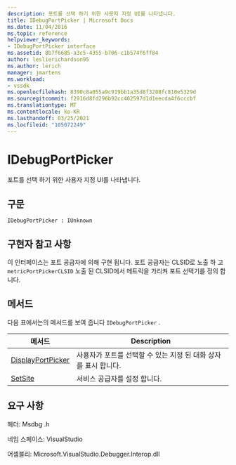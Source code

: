 ```yaml
---
description: 포트를 선택 하기 위한 사용자 지정 UI를 나타냅니다.
title: IDebugPortPicker | Microsoft Docs
ms.date: 11/04/2016
ms.topic: reference
helpviewer_keywords:
- IDebugPortPicker interface
ms.assetid: 8b7f6685-a3c5-4355-b706-c1b574f6ff84
author: leslierichardson95
ms.author: lerich
manager: jmartens
ms.workload:
- vssdk
ms.openlocfilehash: 8390c8a055a9c919bb1a35d8f3288fc810e5329d
ms.sourcegitcommit: f2916d8fd296b92cc402597d1d1eecda4f6cccbf
ms.translationtype: MT
ms.contentlocale: ko-KR
ms.lasthandoff: 03/25/2021
ms.locfileid: "105072249"
---
```

# <a name="idebugportpicker"></a>IDebugPortPicker
포트를 선택 하기 위한 사용자 지정 UI를 나타냅니다.

## <a name="syntax"></a>구문

```
IDebugPortPicker : IUnknown
```

## <a name="notes-for-implementers"></a>구현자 참고 사항
 이 인터페이스는 포트 공급자에 의해 구현 됩니다. 포트 공급자는 CLSID로 노출 하 고 `metricPortPickerCLSID` 노출 된 CLSID에서 메트릭을 가리켜 포트 선택기를 정의 합니다.

## <a name="methods"></a>메서드
 다음 표에서는의 메서드를 보여 줍니다 `IDebugPortPicker` .

|메서드|Description|
|------------|-----------------|
|[DisplayPortPicker](../../../extensibility/debugger/reference/idebugportpicker-displayportpicker.md)|사용자가 포트를 선택할 수 있는 지정 된 대화 상자를 표시 합니다.|
|[SetSite](../../../extensibility/debugger/reference/idebugportpicker-setsite.md)|서비스 공급자를 설정 합니다.|

## <a name="requirements"></a>요구 사항
 헤더: Msdbg .h

 네임 스페이스: VisualStudio

 어셈블리: Microsoft.VisualStudio.Debugger.Interop.dll
